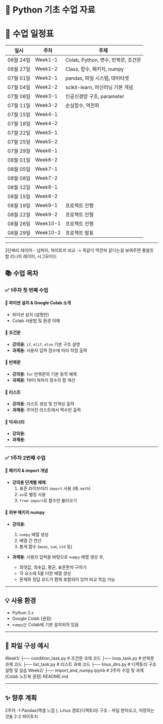 # 🐍 Python 기초 수업 자료

# 📅 수업 일정표

| 일시       | 주차     | 주제                                      |
|------------|----------|-------------------------------------------|
| 06월 24일  | Week1-1  | Colab, Python, 변수, 반복문, 조건문       |
| 06월 27일  | Week1-2  | Class, 함수, 패키지, numpy                |
| 07월 01일  | Week2-1  | pandas, 파일 시스템, 데이터셋             |
| 07월 04일  | Week2-2  | scikit-learn, 머신러닝 기본 개념          |
| 07월 08일  | Week3-1  | 인공신경망 구조, parameter               |
| 07월 11일  | Week3-2  | 손실함수, 역전파                          |
| 07월 15일  | Week4-1  |                                           |
| 07월 18일  | Week4-2  |                                           |
| 07월 22일  | Week5-1  |                                           |
| 07월 25일  | Week5-2  |                                           |
| 07월 29일  | Week6-1  |                                           |
| 08월 01일  | Week6-2  |                                           |
| 08월 05일  | Week7-1  |                                           |
| 08월 08일  | Week7-2  |                                           |
| 08월 12일  | Week8-1  |                                           |
| 08월 15일  | Week8-2  |                                           |
| 08월 19일  | Week9-1  | 프로젝트 진행                             |
| 08월 22일  | Week9-2  | 프로젝트 진행                             |
| 08월 26일  | Week10-1 | 프로젝트 진행                             |
| 08월 29일  | Week10-2 | 프로젝트 발표                             |
---

2단짜리 레이어 - 넘파이, 파이토치 비교 -> 똑같다
역전파 같다는걸 보여주면 좋을듯 함
리니어 레이어, 시그모이드 

## 📚 수업 목차

### ✅ 1주차 첫 번째 수업
#### 📌 파이썬 설치 & Google Colab 소개
- 파이썬 설치 (설명만)
- Colab 사용법 및 환경 이해

#### 📌 조건문
- **강의용**: `if`, `elif`, `else` 기본 구조 설명
- **과제용**: 사용자 입력 점수에 따라 학점 출력

#### 📌 반복문
- **강의용**: `for` 반복문의 기본 동작 예제
- **과제용**: 1부터 N까지 정수의 합 계산

#### 📌 리스트
- **강의용**: 리스트 생성 및 인덱싱 출력
- **과제용**: 주어진 리스트에서 짝수만 출력

#### 📌 딕셔너리
- **강의용**: 
- **과제용**:

  
---

### ✅ 1주차 2번째 수업
#### 📌 패키지 & import 개념
- **강의용 단계별 예제**:
  1. 표준 라이브러리 `import` 사용 (예: `math`)
  2. `as`로 별칭 사용
  3. `from-import`로 함수만 불러오기

#### 📌 외부 패키지 numpy
- **강의용**:
  1. `numpy` 배열 생성
  2. 배열 간 연산
  3. 통계 함수 (`mean`, `sum`, `std` 등)

- **과제용**:
  사용자 입력을 바탕으로 `numpy` 배열 생성 후,
  - 최댓값, 최솟값, 평균, 표준편차 구하기
  - 각 요소에 5를 더한 배열 생성
  - 문제와 정답 코드가 함께 포함되어 있어 비교 학습 가능
 


---

## 💡 사용 환경
- Python 3.x
- Google Colab (권장)
- `numpy`는 Colab에 기본 설치되어 있음

---

## 📂 파일 구성 예시

Week1/
├── condition_task.py # 조건문 과제 코드
├── loop_task.py # 반복문 과제 코드
├── list_task.py # 리스트 과제 코드
├── linux_dirs.py # 디렉토리 구조 설명 및 실습
Week2/
├── import_and_numpy.ipynb # 2주차 수업 및 과제 (Colab 노트북 권장)
README.md

---

## ✨ 향후 계획
2주차 -1 Pandas(엑셀 느낌 ), Linux 경로(디렉토리) 구조 - 파일 받아오고, 저장하는 것들
2-2 파이토치 
